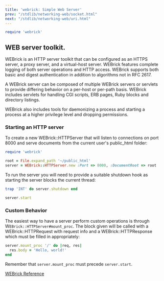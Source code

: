 ```yaml
---
title: 'webrick: Simple Web Server'
prev: "/stdlib/networking-web/socket.html"
next: "/stdlib/networking-web/uri.html"
---
```



```ruby
require 'webrick'
```

## WEB server toolkit.[](#web-server-toolkit)

WEBrick is an HTTP server toolkit that can be configured as an HTTPS server, a proxy server, and a virtual-host server. WEBrick features complete logging of both server operations and HTTP access. WEBrick supports both basic and digest authentication in addition to algorithms not in RFC 2617.

A WEBrick server can be composed of multiple WEBrick servers or servlets to provide differing behavior on a per-host or per-path basis. WEBrick includes servlets for handling CGI scripts, ERB pages, Ruby blocks and directory listings.

WEBrick also includes tools for daemonizing a process and starting a process at a higher privilege level and dropping permissions.

### Starting an HTTP server[](#starting-an-http-server)

To create a new WEBrick::HTTPServer that will listen to connections on port 8000 and serve documents from the current user's public\_html folder:


```ruby
require 'webrick'

root = File.expand_path '~/public_html'
server = WEBrick::HTTPServer.new :Port => 8000, :DocumentRoot => root
```

To run the server you will need to provide a suitable shutdown hook as starting the server blocks the current thread:


```ruby
trap 'INT' do server.shutdown end

server.start
```

### Custom Behavior[](#custom-behavior)

The easiest way to have a server perform custom operations is through W`EBrick::HTTPServer#mount_proc`. The block given will be called with a WEBrick::HTTPRequest with request info and a WEBrick::HTTPResponse which must be filled in appropriately:


```ruby
server.mount_proc '/' do |req, res|
  res.body = 'Hello, world!'
end
```

Remember that `server.mount_proc` must precede `server.start`.

<a href='https://ruby-doc.org/stdlib-2.7.0/libdoc/webrick/rdoc/WEBrick.html' class='ruby-doc remote' target='_blank'>WEBrick Reference</a>



